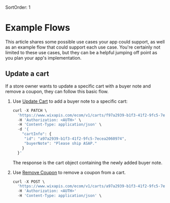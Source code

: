 SortOrder: 1
# Example Flows

This article shares some possible use cases your app could support, as well as an example flow that could support each
use case. You're certainly not limited to these use cases, but they can be a helpful jumping off point as you plan your
app's implementation.

## Update a cart 

If a store owner wants to update a specific cart with a buyer note and remove a coupon, they can follow this basic flow.

1. Use [Update Cart](https://dev.wix.com/api/rest/wix-ecommerce/cart/update-cart) to add a buyer note to a specific cart:

   ```js
   curl -X PATCH \
     'https://www.wixapis.com/ecom/v1/carts/f97a2939-b1f3-41f2-9fc5-7ecea2060991' \
     -H 'Authorization: <AUTH>' \
     -H 'Content-Type: application/json' \
     -d '{
       "cartInfo": {
        "id": "a97a2939-b1f3-41f2-9fc5-7ecea2060974",
        "buyerNote": "Please ship ASAP."
       }
     }'
   ```
   The response is the cart object containing the newly added buyer note.

2. Use [Remove Coupon](https://dev.wix.com/api/rest/wix-ecommerce/cart/remove-coupon) to remove a coupon from a cart.

   ```js
   curl -X POST \
     'https://www.wixapis.com/ecom/v1/carts/a97a2939-b1f3-41f2-9fc5-7ecea2060974/remove-coupon' \
     -H 'Authorization: <AUTH>'
     -H 'Content-Type: application/json' \
   ```
